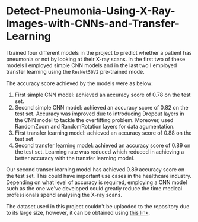 # Detect-Pneumonia-Using-X-Ray-Images-with-CNNs-and-Transfer-Learning
I trained four different models in the project to predict whether a patient has pneumonia or not by looking at their X-ray scans. In the first two of these models I employed simple CNN models and in the last two I employed transfer learning using the `ResNet50V2` pre-trained mode.

The accuracy score achieved by the models were as below:
1. First simple CNN model: achieved an accuracy score of 0.78 on the test set.
2. Second simple CNN model: achieved an accuracy score of 0.82 on the test set. Accuracy was improved due to introducing Dropout layers in the CNN model to tackle the overfitting problem. Moreover, used RandomZoom and RandomRotation layers for data agumentation. 
3. First transfer learning model: achieved an accuracy score of 0.88 on the test set 
4. Second transfer learning model: achieved an accuracy score of 0.89 on the test set. Learning rate was reduced which reduced in achieving a better accuracy with the transfer learning model. 

Our second transer learning model has achieved 0.89 accuracy score on the test set. This could have important use cases in the healthcare industry. Depending on what level of accuracy is required, employing a CNN model such as the one we've developed could greatly reduce the time medical professionals spend analysing the X-ray scans.

The dataset used in this project couldn't be uplaoded to the repository due to its large size, however, it can be obtained using [this link](https://data.mendeley.com/datasets/rscbjbr9sj/2).
